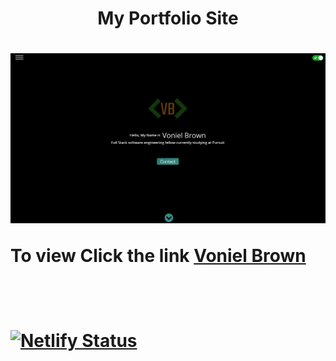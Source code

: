 <h1 align="center">My Portfolio Site<h1/>

<p>
  <img src="https://raw.githubusercontent.com/vonbarown/Portfolio/master/src/assets/portfolio_page.png" width="856" title="portfolio site image">
</p>

To view Click the link
[Voniel Brown](https://vonielbrown.com/)
</br>
</br>
</br>
</br>
[![Netlify Status](https://api.netlify.com/api/v1/badges/c41ecc58-6e12-47bb-9300-16a1dfba18fa/deploy-status)](https://app.netlify.com/sites/ecstatic-lichterman-51a15b/deploys)
